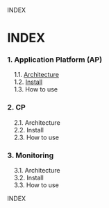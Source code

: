 INDEX
# INDEX
### 1. Application Platform (AP)  
&nbsp;&nbsp;&nbsp;&nbsp;1.1. [Architecture](https://github.com/JaemooSong/PaaS-TA-Sample-Document/blob/master/AP/Architecture.md)  
&nbsp;&nbsp;&nbsp;&nbsp;1.2. [Install](https://github.com/JaemooSong/PaaS-TA-Sample-Document/blob/master/AP/install.md)  
&nbsp;&nbsp;&nbsp;&nbsp;1.3. How to use  
  
### 2. CP  
&nbsp;&nbsp;&nbsp;&nbsp;2.1. Architecture  
&nbsp;&nbsp;&nbsp;&nbsp;2.2. Install  
&nbsp;&nbsp;&nbsp;&nbsp;2.3. How to use  

### 3. Monitoring  
&nbsp;&nbsp;&nbsp;&nbsp;3.1. Architecture  
&nbsp;&nbsp;&nbsp;&nbsp;3.2. Install  
&nbsp;&nbsp;&nbsp;&nbsp;3.3. How to use  
  
INDEX

